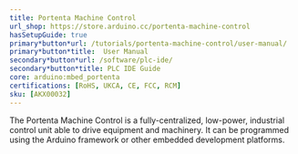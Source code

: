 ```yaml
---
title: Portenta Machine Control
url_shop: https://store.arduino.cc/portenta-machine-control
hasSetupGuide: true
primary*button*url: /tutorials/portenta-machine-control/user-manual/
primary*button*title:  User Manual
secondary*button*url: /software/plc-ide/
secondary*button*title: PLC IDE Guide
core: arduino:mbed_portenta
certifications: [RoHS, UKCA, CE, FCC, RCM]
sku: [AKX00032]
---
```


The Portenta Machine Control is a fully-centralized, low-power, industrial control unit able to drive equipment and machinery. It can be programmed using the Arduino framework or other embedded development platforms.
